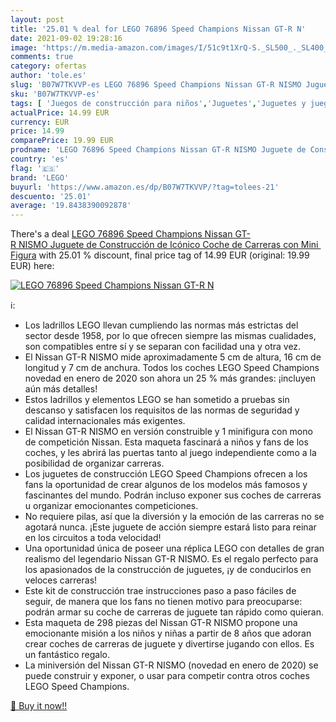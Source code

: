 ```yaml
---
layout: post
title: '25.01 % deal for LEGO 76896 Speed Champions Nissan GT-R N'
date: 2021-09-02 19:28:16
image: 'https://m.media-amazon.com/images/I/51c9t1XrQ-S._SL500_._SL400_.jpg'
comments: true
category: ofertas
author: 'tole.es'
slug: 'B07W7TKVVP-es LEGO 76896 Speed Champions Nissan GT-R NISMO Juguete de...'
sku: 'B07W7TKVVP-es'
tags: [ 'Juegos de construcción para niños','Juguetes','Juguetes y juegos','Sets de construcción','lego', ]
actualPrice: 14.99 EUR
currency: EUR
price: 14.99
comparePrice: 19.99 EUR
prodname: 'LEGO 76896 Speed Champions Nissan GT-R NISMO Juguete de Construcción de Icónico Coche de Carreras con Mini Figura'
country: 'es'
flag: '🇪🇸'
brand: 'LEGO'
buyurl: 'https://www.amazon.es/dp/B07W7TKVVP/?tag=tolees-21'
descuento: '25.01'
average: '19.8438390092878'
---
```


There's a deal [LEGO 76896 Speed Champions Nissan GT-R NISMO Juguete de Construcción de Icónico Coche de Carreras con Mini Figura](https://www.amazon.es/dp/B07W7TKVVP/?tag=tolees-21)  with  25.01 % discount, final price tag of  14.99 EUR (original: 19.99 EUR) here:

[![LEGO 76896 Speed Champions Nissan GT-R N](https://m.media-amazon.com/images/I/51c9t1XrQ-S._SL500_._SL400_.jpg)](https://www.amazon.es/dp/B07W7TKVVP/?tag=tolees-21)

ℹ️:

- Los ladrillos LEGO llevan cumpliendo las normas más estrictas del sector desde 1958, por lo que ofrecen siempre las mismas cualidades, son compatibles entre sí y se separan con facilidad una y otra vez.
- El Nissan GT-R NISMO mide aproximadamente 5 cm de altura, 16 cm de longitud y 7 cm de anchura. Todos los coches LEGO Speed Champions novedad en enero de 2020 son ahora un 25 % más grandes: ¡incluyen aún más detalles!
- Estos ladrillos y elementos LEGO se han sometido a pruebas sin descanso y satisfacen los requisitos de las normas de seguridad y calidad internacionales más exigentes.
- El Nissan GT-R NISMO en versión construible y 1 minifigura con mono de competición Nissan. Esta maqueta fascinará a niños y fans de los coches, y les abrirá las puertas tanto al juego independiente como a la posibilidad de organizar carreras.
- Los juguetes de construcción LEGO Speed Champions ofrecen a los fans la oportunidad de crear algunos de los modelos más famosos y fascinantes del mundo. Podrán incluso exponer sus coches de carreras u organizar emocionantes competiciones.
- No requiere pilas, así que la diversión y la emoción de las carreras no se agotará nunca. ¡Este juguete de acción siempre estará listo para reinar en los circuitos a toda velocidad!
- Una oportunidad única de poseer una réplica LEGO con detalles de gran realismo del legendario Nissan GT-R NISMO. Es el regalo perfecto para los apasionados de la construcción de juguetes, ¡y de conducirlos en veloces carreras!
- Este kit de construcción trae instrucciones paso a paso fáciles de seguir, de manera que los fans no tienen motivo para preocuparse: podrán armar su coche de carreras de juguete tan rápido como quieran.
- Esta maqueta de 298 piezas del Nissan GT-R NISMO propone una emocionante misión a los niños y niñas a partir de 8 años que adoran crear coches de carreras de juguete y divertirse jugando con ellos. Es un fantástico regalo.
- La miniversión del Nissan GT-R NISMO (novedad en enero de 2020) se puede construir y exponer, o usar para competir contra otros coches LEGO Speed Champions.

[🛒 Buy it now!!](https://www.amazon.es/dp/B07W7TKVVP/?tag=tolees-21)
